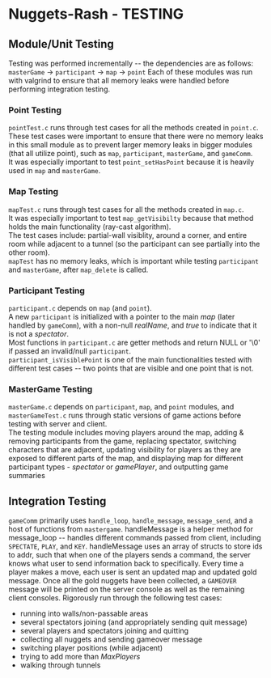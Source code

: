 # Nuggets-Rash - TESTING

## Module/Unit Testing
Testing was performed incrementally -- the dependencies are as follows:
`masterGame` -> `participant` -> `map` -> `point`
Each of these modules was run with valgrind to ensure that all memory leaks were handled before performing integration testing.

### Point Testing
`pointTest.c` runs through test cases for all the methods created in `point.c`.  
These test cases were important to ensure that there were no memory leaks in this small module as to prevent larger memory leaks in bigger modules (that all utilize point), such as `map`, `participant`, `masterGame`, and `gameComm`.  
It was especially important to test `point_setHasPoint` because it is heavily used in `map` and `masterGame`.   

### Map Testing
`mapTest.c` runs through test cases for all the methods created in `map.c`.  
It was especially important to test `map_getVisibilty` because that method holds the main functionality (ray-cast algorithm).  
The test cases include: partial-wall visiblity, around a corner, and entire room while adjacent to a tunnel (so the participant can see partially into the other room).   
`mapTest` has no memory leaks, which is important while testing `participant` and `masterGame`, after `map_delete` is called.  

### Participant Testing
`participant.c` depends on `map` (and `point`).  
A new `participant` is initialized with a pointer to the main *map* (later handled by `gameComm`), with a non-null *realName*, and *true* to indicate that it is not a *spectator*.  
Most functions in `participant.c` are getter methods and return NULL or '\0' if passed an invalid/null `participant`.  
`participant_isVisiblePoint` is one of the main functionalities tested with different test cases -- two points that are visible and one point that is not. 

### MasterGame Testing
`masterGame.c` depends on `participant`, `map`, and `point` modules, and `masterGameTest.c` runs through static versions of game actions before testing with server and client.  
The testing module includes moving players around the map, adding & removing participants from the game, replacing spectator, switching characters that are adjacent, updating visibility for players as they are exposed to different parts of the map, and displaying map for different participant types - *spectator* or *gamePlayer*, and outputting game summaries

## Integration Testing

`gameComm` primarily uses `handle_loop`, `handle_message`, `message_send`, and a host of functions from `mastergame`. handleMessage is a helper method for message_loop -- handles different commands passed from client, including `SPECTATE`, `PLAY`, and `KEY`. handleMessage uses an array of structs to store ids to addr, such that when one of the players sends a command, the server knows what user to send information back to specifically. Every time a player makes a move, each user is sent an updated map and updated gold message. Once all the gold nuggets have been collected, a `GAMEOVER` message will be printed on the server console as well as the remaining client consoles. Rigorously run through the following test cases:

* running into walls/non-passable areas
* several spectators joining (and appropriately sending quit message)
* several players and spectators joining and quitting
* collecting all nuggets and sending gameover message
* switching player positions (while adjacent)
* trying to add more than *MaxPlayers*
* walking through tunnels



